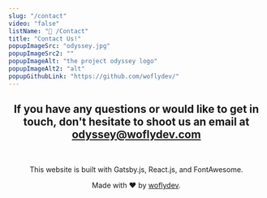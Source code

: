 ```yaml
---
slug: "/contact"
video: "false"
listName: "📧 /Contact"
title: "Contact Us!"
popupImageSrc: "odyssey.jpg"
popupImageSrc2: ""
popupImageAlt: "the project odyssey logo"
popupImageAlt2: "alt"
popupGithubLink: "https://github.com/woflydev/"
---
```


<center>

## If you have any questions or would like to get in touch, don't hesitate to shoot us an email at [odyssey@woflydev.com](mailto:contact@woflydev.com?subject=Hi%20Project%20Odyssey!&body=We're%20reaching%20out%20because...%20%3C._.%3E)

<br />

This website is built with Gatsby.js, React.js, and FontAwesome.

Made with ❤️ by <a href="https://github.com/woflydev/" target="_blank">woflydev</a>.

</center>